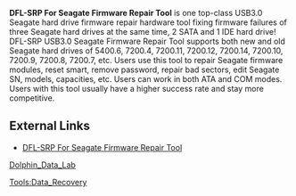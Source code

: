 **DFL-SRP For Seagate Firmware Repair Tool** is one top-class USB3.0
Seagate hard drive firmware repair hardware tool fixing firmware
failures of three Seagate hard drives at the same time, 2 SATA and 1 IDE
hard drive! DFL-SRP USB3.0 Seagate Firmware Repair Tool supports both
new and old Seagate hard drives of 5400.6, 7200.4, 7200.11, 7200.12,
7200.14, 7200.10, 7200.9, 7200.8, 7200.7, etc. Users use this tool to
repair Seagate firmware modules, reset smart, remove password, repair
bad sectors, edit Seagate SN, models, capacities, etc. Users can work in
both ATA and COM modes. Users with this tool usually have a higher
success rate and stay more competitive.

## External Links

- [DFL-SRP For Seagate Firmware Repair
  Tool](http://www.dolphindatalab.com/product/dfl-srp-for-seagate-firmware-repair-tool/)

[Dolphin_Data_Lab](Dolphin_Data_Lab "wikilink")

[Tools:Data_Recovery](Tools:Data_Recovery "wikilink")